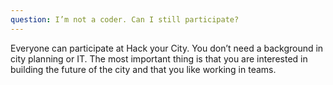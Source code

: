```yaml
---
question: I’m not a coder. Can I still participate?
---
```


Everyone can participate at Hack your City. You don’t need a background in city planning or IT. The most important thing is that you are interested in building the future of the city and that you like working in teams.